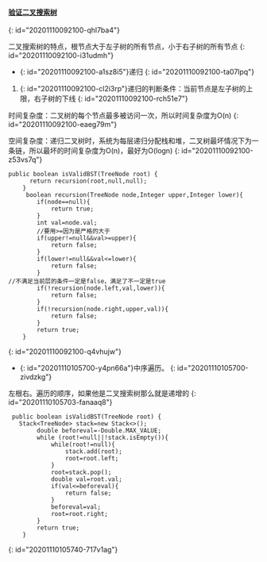#### [验证二叉搜索树](https://leetcode-cn.com/problems/validate-binary-search-tree/)
{: id="20201110092100-qhl7ba4"}

二叉搜索树的特点，根节点大于左子树的所有节点，小于右子树的所有节点
{: id="20201110092100-i31udmh"}

* {: id="20201110092100-a1sz8i5"}递归
{: id="20201110092100-ta07lpq"}

1. {: id="20201110092100-cl2i3rp"}递归的判断条件：当前节点是左子树的上限，右子树的下线
{: id="20201110092100-rch51e7"}

时间复杂度：二叉树的每个节点最多被访问一次，所以时间复杂度为O(n)
{: id="20201110092100-eaeg79m"}

空间复杂度：递归二叉树时，系统为每层递归分配栈和堆，二叉树最坏情况下为一条链，所以最坏的时间复杂度为O(n)，最好为O(logn)
{: id="20201110092100-z53vs7q"}

```
public boolean isValidBST(TreeNode root) {
      return recursion(root,null,null);
    }
     boolean recursion(TreeNode node,Integer upper,Integer lower){
        if(node==null){
            return true;
        }
        int val=node.val;
        //要用>=因为是严格的大于
        if(upper!=null&&val>=upper){
            return false;
        }
        if(lower!=null&&val<=lower){
            return false;
        }
//不满足当前层的条件一定是false，满足了不一定是true
        if(!recursion(node.left,val,lower)){
            return false;
        }
        if(!recursion(node.right,upper,val)){
            return false;
        }
        return true;
    }
```
{: id="20201110092100-q4vhujw"}

* {: id="20201110105700-y4pn66a"}中序遍历。
{: id="20201110105700-zivdzkg"}

左根右。遍历的顺序，如果他是二叉搜索树那么就是递增的
{: id="20201110105703-fanaaq8"}

```
 public boolean isValidBST(TreeNode root) {
   Stack<TreeNode> stack=new Stack<>();
        double beforeval=-Double.MAX_VALUE;
        while (root!=null||!stack.isEmpty()){
            while(root!=null){
                stack.add(root);
                root=root.left;
            }
            root=stack.pop();
            double val=root.val;
            if(val<=beforeval){
                return false;
            }
            beforeval=val;
            root=root.right;
        }
        return true;
    }
```
{: id="20201110105740-717v1ag"}
